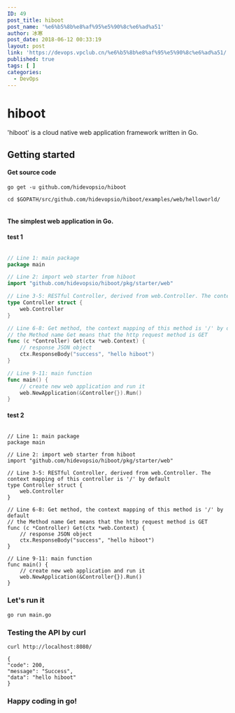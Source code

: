 ```yaml
---
ID: 49
post_title: hiboot
post_name: '%e6%b5%8b%e8%af%95%e5%90%8c%e6%ad%a51'
author: 冰寒
post_date: 2018-06-12 00:33:19
layout: post
link: 'https://devops.vpclub.cn/%e6%b5%8b%e8%af%95%e5%90%8c%e6%ad%a51/'
published: true
tags: [ ]
categories:
  - DevOps
---
```

# hiboot

'hiboot' is a cloud native web application framework written in Go. 

## Getting started

#### Get source code

```language-bash
go get -u github.com/hidevopsio/hiboot

cd $GOPATH/src/github.com/hidevopsio/hiboot/examples/web/helloworld/


```

#### The simplest web application in Go.

#### test 1
```go

// Line 1: main package
package main

// Line 2: import web starter from hiboot
import "github.com/hidevopsio/hiboot/pkg/starter/web"

// Line 3-5: RESTful Controller, derived from web.Controller. The context mapping of this controller is '/' by default
type Controller struct {
	web.Controller
}

// Line 6-8: Get method, the context mapping of this method is '/' by default
// the Method name Get means that the http request method is GET
func (c *Controller) Get(ctx *web.Context) {
	// response JSON object
	ctx.ResponseBody("success", "hello hiboot")
}

// Line 9-11: main function
func main() {
	// create new web application and run it
	web.NewApplication(&Controller{}).Run()
}

```

#### test 2

```language-go

// Line 1: main package
package main

// Line 2: import web starter from hiboot
import "github.com/hidevopsio/hiboot/pkg/starter/web"

// Line 3-5: RESTful Controller, derived from web.Controller. The context mapping of this controller is '/' by default
type Controller struct {
	web.Controller
}

// Line 6-8: Get method, the context mapping of this method is '/' by default
// the Method name Get means that the http request method is GET
func (c *Controller) Get(ctx *web.Context) {
	// response JSON object
	ctx.ResponseBody("success", "hello hiboot")
}

// Line 9-11: main function
func main() {
	// create new web application and run it
	web.NewApplication(&Controller{}).Run()
}

```

### Let's run it

```language-bash
go run main.go
```

### Testing the API by curl

```language-bash
curl http://localhost:8080/
```

```language-bash
{
"code": 200,
"message": "Success",
"data": "hello hiboot"
}
```

### Happy coding in go!


